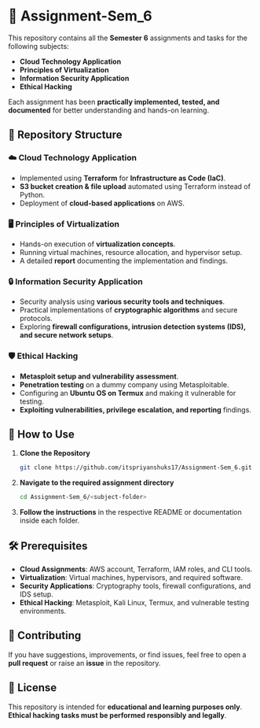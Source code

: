 # 📘 Assignment-Sem_6  

This repository contains all the **Semester 6** assignments and tasks for the following subjects:  
- **Cloud Technology Application**  
- **Principles of Virtualization**  
- **Information Security Application**  
- **Ethical Hacking**  

Each assignment has been **practically implemented, tested, and documented** for better understanding and hands-on learning.  

## 📂 Repository Structure  

### ☁️ **Cloud Technology Application**  
- Implemented using **Terraform** for **Infrastructure as Code (IaC)**.  
- **S3 bucket creation & file upload** automated using Terraform instead of Python.  
- Deployment of **cloud-based applications** on AWS.  

### 🖥 **Principles of Virtualization**  
- Hands-on execution of **virtualization concepts**.  
- Running virtual machines, resource allocation, and hypervisor setup.  
- A detailed **report** documenting the implementation and findings.  

### 🔒 **Information Security Application**  
- Security analysis using **various security tools and techniques**.  
- Practical implementations of **cryptographic algorithms** and secure protocols.  
- Exploring **firewall configurations, intrusion detection systems (IDS), and secure network setups**.  

### 🛡 **Ethical Hacking**  
- **Metasploit setup and vulnerability assessment**.  
- **Penetration testing** on a dummy company using Metasploitable.  
- Configuring an **Ubuntu OS on Termux** and making it vulnerable for testing.  
- **Exploiting vulnerabilities, privilege escalation, and reporting** findings.  

## 🚀 How to Use  

1. **Clone the Repository**  
   ```bash
   git clone https://github.com/itspriyanshuks17/Assignment-Sem_6.git
   ```  
2. **Navigate to the required assignment directory**  
   ```bash
   cd Assignment-Sem_6/<subject-folder>
   ```  
3. **Follow the instructions** in the respective README or documentation inside each folder.  

## 🛠 Prerequisites  

- **Cloud Assignments**: AWS account, Terraform, IAM roles, and CLI tools.  
- **Virtualization**: Virtual machines, hypervisors, and required software.  
- **Security Applications**: Cryptography tools, firewall configurations, and IDS setup.  
- **Ethical Hacking**: Metasploit, Kali Linux, Termux, and vulnerable testing environments.  

## 🤝 Contributing  

If you have suggestions, improvements, or find issues, feel free to open a **pull request** or raise an **issue** in the repository.  

## 📜 License  

This repository is intended for **educational and learning purposes only**. **Ethical hacking tasks must be performed responsibly and legally**.  
